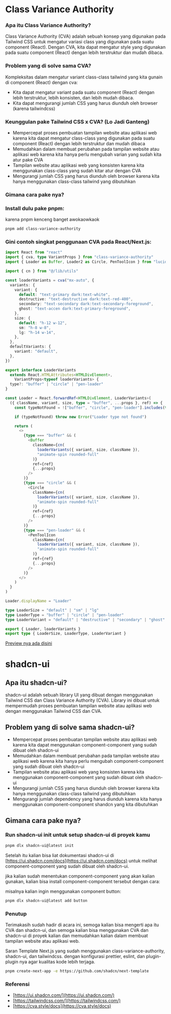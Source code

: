 # Class Variance Authority

### Apa itu Class Variance Authority?

Class Variance Authority (CVA) adalah sebuah konsep yang digunakan pada Tailwind CSS untuk mengatur variasi class yang digunakan pada suatu component (React). Dengan CVA, kita dapat mengatur style yang digunakan pada suatu component (React) dengan lebih terstruktur dan mudah dibaca.

### Problem yang di solve sama CVA?

Kompleksitas dalam mengatur variant class-class tailwind yang kita gunain di component (React)
dengan cva:

- Kita dapat mengatur variant pada suatu component (React) dengan lebih terstruktur, lebih konsisten, dan lebih mudah dibaca.
- Kita dapat mengurangi jumlah CSS yang harus diunduh oleh browser (karena tailwindcss)

### Keunggulan pake Tailwind CSS x CVA? (Lo Jadi Ganteng)

- Mempercepat proses pembuatan tampilan website atau aplikasi web karena kita dapat mengatur class-class yang digunakan pada suatu component (React) dengan lebih terstruktur dan mudah dibaca
- Memudahkan dalam membuat perubahan pada tampilan website atau aplikasi web karena kita hanya perlu mengubah varian yang sudah kita atur pake CVA
- Tampilan website atau aplikasi web yang konsisten karena kita menggunakan class-class yang sudah kitar atur dengan CVA
- Mengurangi jumlah CSS yang harus diunduh oleh browser karena kita hanya menggunakan class-class tailwind yang dibutuhkan

### Gimana cara pake nya?

### Install dulu pake pnpm:

karena pnpm kenceng banget awokaowkaok

```bash
pnpm add class-variance-authority
```

### Gini contoh singkat penggunaan CVA pada React/Next.js:

```typescript
import React from "react"
import { cva, type VariantProps } from "class-variance-authority"
import { Loader as Buffer, Loader2 as Circle, PenToolIcon } from "lucide-react"

import { cn } from "@/lib/utils"

const loaderVariants = cva("mx-auto", {
  variants: {
    variant: {
      default: "text-primary dark:text-white",
      destructive: "text-destructive dark:text-red-400",
      secondary: "text-secondary dark:text-secondary-foreground",
      ghost: "text-accen dark:text-primary-foreground",
    },
    size: {
      default: "h-12 w-12",
      sm: "h-8 w-8",
      lg: "h-14 w-14",
    },
  },
  defaultVariants: {
    variant: "default",
  },
})

export interface LoaderVariants
  extends React.HTMLAttributes<HTMLDivElement>,
    VariantProps<typeof loaderVariants> {
  type?: "buffer" | "circle" | "pen-loader"
}

const Loader = React.forwardRef<HTMLDivElement, LoaderVariants>(
  ({ className, variant, size, type = "buffer", ...props }, ref) => {
    const typeNotFound = !["buffer", "circle", "pen-loader"].includes(type)

    if (typeNotFound) throw new Error("Loader type not found")

    return (
      <>
        {type === "buffer" && (
          <Buffer
            className={cn(
              loaderVariants({ variant, size, className }),
              "animate-spin rounded-full"
            )}
            ref={ref}
            {...props}
          />
        )}
        {type === "circle" && (
          <Circle
            className={cn(
              loaderVariants({ variant, size, className }),
              "animate-spin rounded-full"
            )}
            ref={ref}
            {...props}
          />
        )}
        {type === "pen-loader" && (
          <PenToolIcon
            className={cn(
              loaderVariants({ variant, size, className }),
              "animate-spin rounded-full"
            )}
            ref={ref}
            {...props}
          />
        )}
      </>
    )
  }
)

Loader.displayName = "Loader"

type LoaderSize = "default" | "sm" | "lg"
type LoaderType = "buffer" | "circle" | "pen-loader"
type LoaderVariant = "default" | "destructive" | "secondary" | "ghost"

export { Loader, loaderVariants }
export type { LoaderSize, LoaderType, LoaderVariant }
```

[Preview nya ada disini](https://cva-introduction.vercel.app/)

# shadcn-ui

## Apa itu shadcn-ui?

shadcn-ui adalah sebuah library UI yang dibuat dengan menggunakan Tailwind CSS dan Class Variance Authority (CVA). Library ini dibuat untuk mempermudah proses pembuatan tampilan website atau aplikasi web dengan menggunakan Tailwind CSS dan CVA.

## Problem yang di solve sama shadcn-ui?

- Mempercepat proses pembuatan tampilan website atau aplikasi web karena kita dapat menggunakan component-component yang sudah dibuat oleh shadcn-ui
- Memudahkan dalam membuat perubahan pada tampilan website atau aplikasi web karena kita hanya perlu mengubah component-component yang sudah dibuat oleh shadcn-ui
- Tampilan website atau aplikasi web yang konsisten karena kita menggunakan component-component yang sudah dibuat oleh shadcn-ui
- Mengurangi jumlah CSS yang harus diunduh oleh browser karena kita hanya menggunakan class-class tailwind yang dibutuhkan
- Mengurangi jumlah dependency yang harus diunduh karena kita hanya menggunakan component-component shandcn yang kita dibutuhkan

## Gimana cara pake nya?

### Run shadcn-ui init untuk setup shadcn-ui di proyek kamu

```bash
pnpm dlx shadcn-ui@latest init
```

Setelah itu kalian bisa liat dokumentasi shadcn-ui di [https://ui.shadcn.com/docs](https://ui.shadcn.com/docs)
untuk melihat component-component yang sudah dibuat oleh shadcn-ui.

jika kalian sudah menentukan component-component yang akan kalian gunakan, kalian bisa install component-component tersebut dengan cara:

misalnya kalian ingin menggunakan component button:

```bash
pnpm dlx shadcn-ui@latest add button
```

### Penutup

Terimakasih sudah hadir di acara ini, semoga kalian bisa mengerti apa itu CVA dan shadcn-ui, dan semoga kalian bisa menggunakan CVA dan shadcn-ui di proyek kalian dan memudahkan kalian dalam membuat tampilan website atau aplikasi web.

Saran Template Next.js yang sudah menggunakan class-variance-authority, shadcn-ui, dan tailwindcss.
dengan konfigurasi prettier, eslint, dan plugin-plugin nya agar kualitas kode lebih terjaga.

```bash
pnpm create-next-app -e https://github.com/shadcn/next-template
```

### Referensi

- [https://ui.shadcn.com/](https://ui.shadcn.com/)
- [https://tailwindcss.com/](https://tailwindcss.com/)
- [https://cva.style/docs](https://cva.style/docs)
